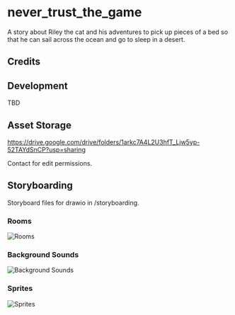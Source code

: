 # never_trust_the_game

A story about Riley the cat and his adventures to pick up pieces of a bed so that he can sail across the ocean and go to sleep in a desert.

## Credits

## Development

TBD

## Asset Storage

https://drive.google.com/drive/folders/1arkc7A4L2U3hfT_Ljw5yp-52TAYdSnCP?usp=sharing

Contact for edit permissions.

## Storyboarding

Storyboard files for drawio in /storyboarding.

### Rooms

![Rooms](https://github.com/jsal13/never_trust_the_game/raw/master/storyboarding/never_trust_the_diagram_rm.png)

### Background Sounds

![Background Sounds](https://github.com/jsal13/never_trust_the_game/raw/master/storyboarding/never_trust_the_diagram_snd.png)

### Sprites

![Sprites](https://github.com/jsal13/never_trust_the_game/raw/master/storyboarding/never_trust_the_diagram_spr.png)
